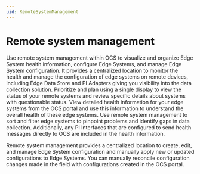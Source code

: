 ```yaml
---
uid: RemoteSystemManagement
---
```


# Remote system management

Use remote system management within OCS to visualize and organize Edge System health information, configure Edge Systems, and manage Edge System configuration. It provides a centralized location to monitor the health and manage the configuration of edge systems on remote devices, including Edge Data Store and PI Adapters giving you visibility into the data collection solution. Prioritize and plan using a single display to view the status of your remote systems and review specific details about systems with questionable status. View detailed health information for your edge systems from the OCS portal and use this information to understand the overall health of these edge systems. Use remote system management to sort and filter edge systems to pinpoint problems and identify gaps in data collection. Additionally, any PI Interfaces that are configured to send health messages directly to OCS are included in the health information.

Remote system management provides a centralized location to create, edit, and manage Edge System configuration and manually apply new or updated configurations to Edge Systems. You can manually reconcile configuration changes made in the field with configurations created in the OCS portal.
